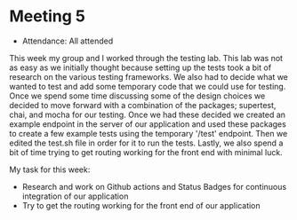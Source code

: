 # Meeting 5

- Attendance: All attended

This week my group and I worked through the testing lab. This lab was not as easy as we initially thought because setting up the tests took a bit of research on the various testing frameworks. We also had to decide what we wanted to test and add some temporary code that we could use for testing. Once we spend some time discussing some of the design choices we decided to move forward with a combination of the packages; supertest, chai, and mocha for our testing. Once we had these decided we created an example endpoint in the server of our application and used these packages to create a few example tests using the temporary '/test' endpoint. Then we edited the test.sh file in order for it to run the tests. Lastly, we also spend a bit of time trying to get routing working for the front end with minimal luck. 

My task for this week:

- Research and work on Github actions and Status Badges for continuous integration of our application
- Try to get the routing working for the front end of our application




